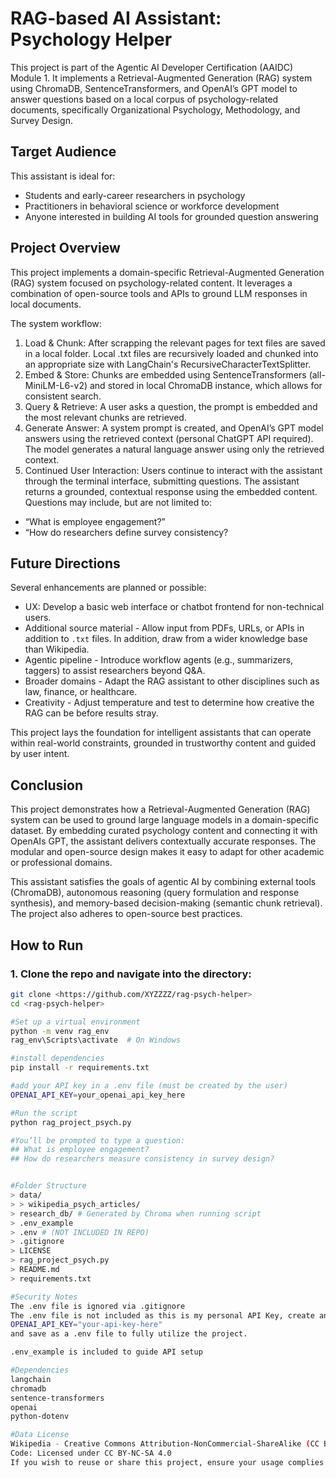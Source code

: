 # RAG-based AI Assistant: Psychology Helper

This project is part of the Agentic AI Developer Certification (AAIDC) Module 1. It implements a Retrieval-Augmented Generation (RAG) system using ChromaDB, SentenceTransformers, and OpenAI’s GPT model to answer questions based on a local corpus of psychology-related documents, specifically Organizational Psychology, Methodology, and Survey Design.

## Target Audience

This assistant is ideal for:
- Students and early-career researchers in psychology
- Practitioners in behavioral science or workforce development
- Anyone interested in building AI tools for grounded question answering

## Project Overview

This project implements a domain-specific Retrieval-Augmented Generation (RAG) system focused on psychology-related content. It leverages a combination of open-source tools and APIs to ground LLM responses in local documents.

The system workflow:

1. Load & Chunk: After scrapping the relevant pages for text files are saved in a local folder. Local .txt files are recursively loaded and chunked into an appropriate size with LangChain's RecursiveCharacterTextSplitter.
2. Embed & Store: Chunks are embedded using SentenceTransformers (all-MiniLM-L6-v2) and stored in local ChromaDB instance, which allows for consistent search.
3. Query & Retrieve: A user asks a question, the prompt is embedded and the most relevant chunks are retrieved.
4. Generate Answer: A system prompt is created, and OpenAI’s GPT model answers using the retrieved context (personal ChatGPT API required). The model generates a natural language answer using only the retrieved context.
5. Continued User Interaction: Users continue to interact with the assistant through the terminal interface, submitting questions. The assistant returns a grounded, contextual response using the embedded content. Questions may include, but are not limited to:
- “What is employee engagement?”
- “How do researchers define survey consistency?

## Future Directions

Several enhancements are planned or possible:

- UX: Develop a basic web interface or chatbot frontend for non-technical users.
- Additional source material - Allow input from PDFs, URLs, or APIs in addition to `.txt` files. In addition, draw from a wider knowledge base than Wikipedia.
- Agentic pipeline - Introduce workflow agents (e.g., summarizers, taggers) to assist researchers beyond Q&A.
- Broader domains - Adapt the RAG assistant to other disciplines such as law, finance, or healthcare.
- Creativity - Adjust temperature and test to determine how creative the RAG can be before results stray.

This project lays the foundation for intelligent assistants that can operate within real-world constraints, grounded in trustworthy content and guided by user intent.

## Conclusion

This project demonstrates how a Retrieval-Augmented Generation (RAG) system can be used to ground large language models in a domain-specific dataset. By embedding curated psychology content and connecting it with OpenAIs GPT, the assistant delivers contextually accurate responses. The modular and open-source design makes it easy to adapt for other academic or professional domains.

This assistant satisfies the goals of agentic AI by combining external tools (ChromaDB), autonomous reasoning (query formulation and response synthesis), and memory-based decision-making (semantic chunk retrieval). The project also adheres to open-source best practices.

## How to Run

### 1. Clone the repo and navigate into the directory:

```bash
git clone <https://github.com/XYZZZZ/rag-psych-helper>
cd <rag-psych-helper>

#Set up a virtual environment
python -m venv rag_env
rag_env\Scripts\activate  # On Windows

#install dependencies
pip install -r requirements.txt

#add your API key in a .env file (must be created by the user)
OPENAI_API_KEY=your_openai_api_key_here

#Run the script
python rag_project_psych.py

#You’ll be prompted to type a question:
## What is employee engagement?
## How do researchers measure consistency in survey design?


#Folder Structure
> data/
> > wikipedia_psych_articles/
> research_db/ # Generated by Chroma when running script
> .env_example
> .env # (NOT INCLUDED IN REPO)
> .gitignore
> LICENSE
> rag_project_psych.py
> README.md
> requirements.txt

#Security Notes
The .env file is ignored via .gitignore
The .env file is not included as this is my personal API Key, create an .env file with the text 
OPENAI_API_KEY="your-api-key-here" 
and save as a .env file to fully utilize the project. 

.env_example is included to guide API setup

#Dependencies
langchain
chromadb
sentence-transformers
openai
python-dotenv

#Data License
Wikipedia - Creative Commons Attribution-NonCommercial-ShareAlike (CC BY-NC-SA)
Code: Licensed under CC BY-NC-SA 4.0
If you wish to reuse or share this project, ensure your usage complies with the original license terms of the content used.
